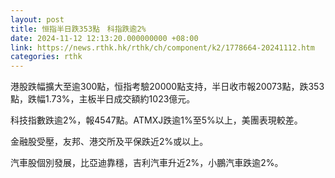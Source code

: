 ```yaml
---
layout: post
title: 恒指半日跌353點　科指跌逾2%
date: 2024-11-12 12:13:20.000000000 +08:00
link: https://news.rthk.hk/rthk/ch/component/k2/1778664-20241112.htm
categories: rthk
---
```


港股跌幅擴大至逾300點，恒指考驗20000點支持，半日收市報20073點，跌353點，跌幅1.73%，主板半日成交額約1023億元。

科技指數跌逾2%，報4547點。ATMXJ跌逾1%至5%以上，美團表現較差。

金融股受壓，友邦、港交所及平保跌近2%或以上。

汽車股個別發展，比亞迪靠穩，吉利汽車升近2%，小鵬汽車跌逾2%。
